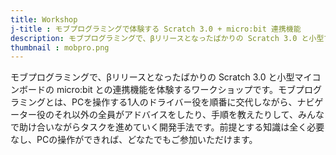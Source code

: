 ```yaml
---
title: Workshop
j-title : モブプログラミングで体験する Scratch 3.0 + micro:bit 連携機能
description: モブプログラミングで、βリリースとなったばかりの Scratch 3.0 と小型マイコンボードの micro:bit との連携機能を体験するワークショップです。モブプログラミングとは、PCを操作する1人のドライバー役を順番に交代しながら、ナビゲーター役のそれ以外の全員がアドバイスをしたり、手順を教えたりして、みんなで助け合いながらタスクを進めていく開発手法です。前提とする知識は全く必要なし、PCの操作ができれば、どなたでもご参加いただけます。
thumbnail : mobpro.png
---
```

モブプログラミングで、βリリースとなったばかりの Scratch 3.0 と小型マイコンボードの micro:bit との連携機能を体験するワークショップです。モブプログラミングとは、PCを操作する1人のドライバー役を順番に交代しながら、ナビゲーター役のそれ以外の全員がアドバイスをしたり、手順を教えたりして、みんなで助け合いながらタスクを進めていく開発手法です。前提とする知識は全く必要なし、PCの操作ができれば、どなたでもご参加いただけます。

